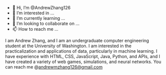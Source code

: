 - 👋 Hi, I’m @AndrewZhang126
- 👀 I’m interested in ...
- 🌱 I’m currently learning ...
- 💞️ I’m looking to collaborate on ...
- 📫 How to reach me ...

I am Andrew Zhang, and I am an undergraduate computer engineering student at the University of Washington.
I am interested in the practicalization and applications of data, particularly in machine learning. 
I have experience with HTML, CSS, JavaScript, Java, Python, and APIs, and I have created a variety of web games, simulations, and neural networks.
You can reach me @andrewmzhang126@gmail.com
